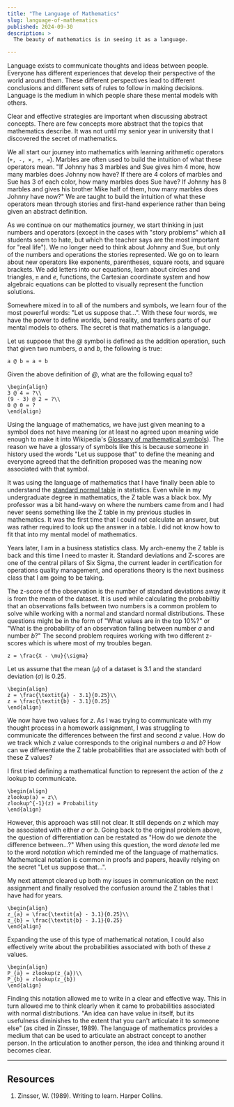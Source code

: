 ```yaml
---
title: "The Language of Mathematics"
slug: language-of-mathematics
published: 2024-09-30
description: >
  The beauty of mathematics is in seeing it as a language.

---
```


Language exists to communicate thoughts and ideas between people. Everyone has different experiences
that develop their perspective of the world around them. These different perspectives lead to
different conclusions and different sets of rules to follow in making decisions. Language is the
medium in which people share these mental models with others.

Clear and effective strategies are important when discussing abstract concepts. There are few
concepts more abstract that the topics that mathematics describe. It was not until my senior year in
university that I discovered the secret of mathematics.

We all start our journey into mathematics with learning arithmetic operators (`+, -, ×, ÷, =`). 
Marbles are often used to build the intuition of what these operators mean. "If Johnny has 3 marbles
and Sue gives him 4 more, how many marbles does Johnny now have? If there are 4 colors of marbles
and Sue has 3 of each color, how many marbles does Sue have? If Johnny has 8 marbles and gives his
brother Mike half of them, how many marbles does Johnny have now?" We are taught to build the
intuition of what these operators mean through stories and first-hand experience rather than being
given an abstract definition.

As we continue on our mathematics journey, we start thinking in just numbers and operators (except
in the cases with "story problems" which all students seem to hate, but which the teacher says are
the most important for "real life"). We no longer need to think about Johnny and Sue, but only of
the numbers and operations the stories represented. We go on to learn about new operators like
exponents, parentheses, square roots, and square brackets. We add letters into our equations, learn
about circles and triangles, `π` and _e_, functions, the Cartesian coordinate system and how
algebraic equations can be plotted to visually represent the function solutions. 

Somewhere mixed in to all of the numbers and symbols, we learn four of the most powerful words: "Let
us suppose that...". With these four words, we have the power to define worlds, bend reality, and
tranfers parts of our mental models to others. The secret is that mathematics is a language.

Let us suppose that the _@_ symbol is defined as the addition operation, such that given two numbers,
_a_ and _b_, the following is true:

```katex
a @ b = a + b
```

Given the above definition of _@_, what are the following equal to?

```katex
\begin{align}
3 @ 4 = ?\\
(9 - 3) @ 2 = ?\\
0 @ 0 = ?
\end{align}
```

Using the language of mathematics, we have just given meaning to a symbol does not have meaning (or
at least no agreed upon meaning wide enough to make it into Wikipedia's [Glossary of mathematical
symbols](https://en.wikipedia.org/wiki/Glossary_of_mathematical_symbols)). The reason we have a
glossary of symbols like this is because someone in history used the words "Let us suppose that" to
define the meaning and everyone agreed that the definition proposed was the meaning now associated
with that symbol.

It was using the language of mathematics that I have finally been able to understand the 
[standard normal table](https://en.wikipedia.org/wiki/Standard_normal_table) in statistics. Even
while in my undergraduate degree in mathematics, the Z table was a black box. My professor was a bit
hand-wavy on where the numbers came from and I had never seens something like the Z table in my
previous studies in mathematics. It was the first time that I could not calculate an answer, but was
rather required to look up the answer in a table. I did not know how to fit that into my mental
model of mathematics.

Years later, I am in a business statistics class. My arch-enemy the Z table is back and this time I
need to master it. Standard deviations and Z-scores are one of the central pillars of Six Sigma, the
current leader in certification for operations quality management, and operations theory is the next
business class that I am going to be taking.

The z-score of the observation is the number of standard deviations away it is from the mean of the
dataset. It is used while calculating the probabiltiy that an observations falls between two numbers
is a common problem to solve while working with a normal and standard normal distributions. These
questions might be in the form of "What values are in the top 10%?" or "What is the probability of
an observation falling between number _a_ and number _b_?" The second problem requires working with
two different z-scores which is where most of my troubles began.

```katex
z = \frac{X - \mu}{\sigma}
```

Let us assume that the mean (_μ_) of a dataset is 3.1 and the standard deviation (_σ_) is 0.25.

```katex
\begin{align}
z = \frac{\textit{a} - 3.1}{0.25}\\
z = \frac{\textit{b} - 3.1}{0.25}
\end{align}
```

We now have two values for _z_. As I was trying to communicate with my thought process in a homework
assignment, I was struggling to communicate the differences between the first and second _z_ value.
How do we track which _z_ value corresponds to the original numbers _a_ and _b_? How can we
differentiate the Z table probabilities that are associated with both of these Z values? 

I first tried defining a mathematical function to represent the action of the _z_ lookup to
communicate. 

```katex
\begin{align}
zlookup(a) = z\\
zlookup^{-1}(z) = Probability
\end{align}
```

However, this approach was still not clear. It still depends on _z_ which may be associated with
either _a_ or _b_. Going back to the original problem above, the question of differentiation can be
restated as "How do we _denote_ the difference between...?" When using this question, the word
_denote_ led me to the word _notation_ which reminded me of the language of mathematics.
Mathematical notation is common in proofs and papers, heavily relying on the secret "Let us suppose
that...". 

My next attempt cleared up both my issues in communication on the next assignment and finally
resolved the confusion around the Z tables that I have had for years.

```katex
\begin{align}
z_{a} = \frac{\textit{a} - 3.1}{0.25}\\
z_{b} = \frac{\textit{b} - 3.1}{0.25}
\end{align}
```

Expanding the use of this type of mathematical notation, I could also effectively write about the
probabilities associated with both of these _z_ values.

```katex
\begin{align}
P_{a} = zlookup(z_{a})\\
P_{b} = zlookup(z_{b})
\end{align}
```

Finding this notation allowed me to write in a clear and effective way. This in turn allowed me to
think clearly when it came to probabilities associated with normal distributions. "An idea can have
value in itself, but its usefulness diminishes to the extent that you can't articulate it to someone
else" (as cited in Zinsser, 1989). The language of mathematics provides a medium that can be used to
articulate an abstract concept to another person. In the articulation to another person, the idea
and thinking around it becomes clear.

---

## Resources

1. Zinsser, W. (1989). Writing to learn. Harper Collins.


